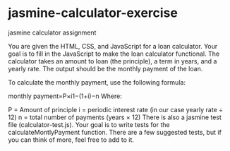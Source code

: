 # jasmine-calculator-exercise
jasmine calculator assignment

You are given the HTML, CSS, and JavaScript for a loan calculator. Your goal is to fill in the JavaScript to make the loan calculator functional. The calculator takes an amount to loan (the principle), a term in years, and a yearly rate. The output should be the monthly payment of the loan.

To calculate the monthly payment, use the following formula:

monthly payment=P×i1−(1+i)−n
Where:

P = Amount of principle
i = periodic interest rate (in our case yearly rate ÷ 12)
n = total number of payments (years × 12)
There is also a jasmine test file (calculator-test.js). Your goal is to write tests for the calculateMontlyPayment function. There are a few suggested tests, but if you can think of more, feel free to add to it.
